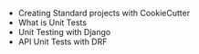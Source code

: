 - Creating Standard projects with CookieCutter
- What is Unit Tests
- Unit Testing with Django
- API Unit Tests with DRF
